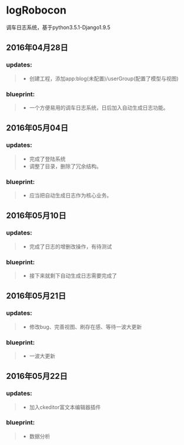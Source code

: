 # logRobocon
调车日志系统，基于python3.5.1-Django1.9.5

## 2016年04月28日
### updates:
>* 创建工程，添加app:blog(未配置)/userGroup(配置了模型与视图)

### blueprint:
>* 一个方便易用的调车日志系统，日后加入自动生成日志功能。

## 2016年05月04日
### updates:
>* 完成了登陆系统
>* 调整了目录，删除了冗余结构。

### blueprint:
>* 应当把自动生成日志作为核心业务。

## 2016年05月10日
### updates:
>* 完成了日志的增删改操作，有待测试

### blueprint:
>* 接下来就剩下自动生成日志需要完成了

## 2016年05月21日
### updates:
>* 修改bug、完善视图、刷存在感、等待一波大更新

### blueprint:
>* 一波大更新

## 2016年05月22日
### updates:
>* 加入ckeditor富文本编辑器插件

### blueprint:
>* 数据分析